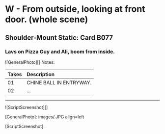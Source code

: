 # W - From outside, looking at front door. (whole scene)

## Shoulder-Mount Static: Card B077

### Lavs on Pizza Guy and Ali, boom from inside.

![GeneralPhoto][]
Notes: 

| Takes | Description |
|:---|:----|
| 01 | CHINE BALL IN ENTRYWAY. |
| 02 | ... |

----

![ScriptScreenshot][]


[GeneralPhoto]:  images/.JPG align=left

[ScriptScreenshot]: 